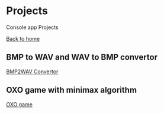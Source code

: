 # Projects
Console app Projects

[Back to home](https://github.com/ArsuMinSo/Projects)


## BMP to WAV and WAV to BMP convertor
[BMP2WAV Convertor](https://github.com/ArsuMinSo/BMP2WAV_convertor)

## OXO game with minimax algorithm
[OXO game](https://github.com/ArsuMinSo/OXOgame.git)